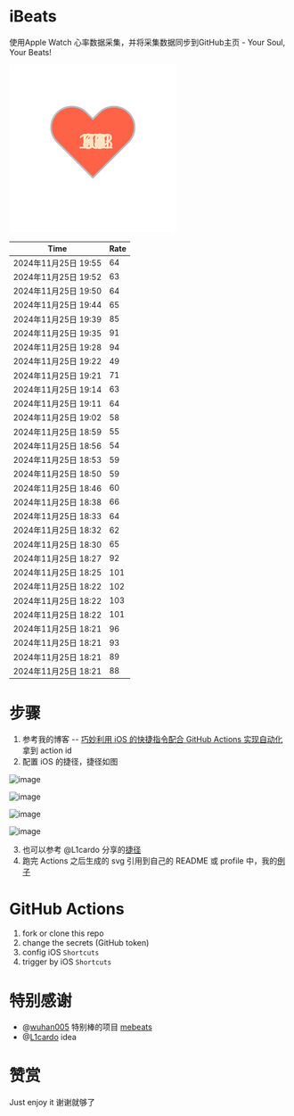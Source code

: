 # iBeats
使用Apple Watch 心率数据采集，并将采集数据同步到GitHub主页 - Your Soul, Your Beats!

![](./files/heart.svg)

<!--START_SECTION:my_heart_rate-->
| Time | Rate | 
 | ---- | ---- | 
| 2024年11月25日 19:55 | 64 |
| 2024年11月25日 19:52 | 63 |
| 2024年11月25日 19:50 | 64 |
| 2024年11月25日 19:44 | 65 |
| 2024年11月25日 19:39 | 85 |
| 2024年11月25日 19:35 | 91 |
| 2024年11月25日 19:28 | 94 |
| 2024年11月25日 19:22 | 49 |
| 2024年11月25日 19:21 | 71 |
| 2024年11月25日 19:14 | 63 |
| 2024年11月25日 19:11 | 64 |
| 2024年11月25日 19:02 | 58 |
| 2024年11月25日 18:59 | 55 |
| 2024年11月25日 18:56 | 54 |
| 2024年11月25日 18:53 | 59 |
| 2024年11月25日 18:50 | 59 |
| 2024年11月25日 18:46 | 60 |
| 2024年11月25日 18:38 | 66 |
| 2024年11月25日 18:33 | 64 |
| 2024年11月25日 18:32 | 62 |
| 2024年11月25日 18:30 | 65 |
| 2024年11月25日 18:27 | 92 |
| 2024年11月25日 18:25 | 101 |
| 2024年11月25日 18:22 | 102 |
| 2024年11月25日 18:22 | 103 |
| 2024年11月25日 18:22 | 101 |
| 2024年11月25日 18:21 | 96 |
| 2024年11月25日 18:21 | 93 |
| 2024年11月25日 18:21 | 89 |
| 2024年11月25日 18:21 | 88 |

<!--END_SECTION:my_heart_rate-->

# 步骤
1. 参考我的博客 -- [巧妙利用 iOS 的快捷指令配合 GitHub Actions 实现自动化](https://github.com/yihong0618/gitblog/issues/198) 拿到 action id
2. 配置 iOS 的捷径，捷径如图

![image](https://user-images.githubusercontent.com/15976103/122154218-0db0b480-ce97-11eb-93bb-5aec07c558dc.png)

![image](https://user-images.githubusercontent.com/15976103/122154236-186b4980-ce97-11eb-8e4b-70551a0391ae.png)

![image](https://user-images.githubusercontent.com/15976103/122154268-2d47dd00-ce97-11eb-902e-3acf292265a9.png)

![image](https://user-images.githubusercontent.com/15976103/122174055-fa144680-ceb4-11eb-9be2-3eb83cd516f7.png)

3. 也可以参考 @L1cardo 分享的[捷径](https://www.icloud.com/shortcuts/6ab6047b459c41ad822ad6b94b1c03d4)
4. 跑完 Actions 之后生成的 svg 引用到自己的 README 或 profile 中，我的[例子](https://github.com/yihong0618) 

# GitHub Actions

1. fork or clone this repo
2. change the secrets (GitHub token)
3. config iOS `Shortcuts` 
4. trigger by iOS `Shortcuts`

# 特别感谢
- @[wuhan005](https://github.com/wuhan005) 特别棒的项目 [mebeats](https://github.com/wuhan005/mebeats)
- @[L1cardo](https://github.com/L1cardo) idea

# 赞赏
Just enjoy it
谢谢就够了
